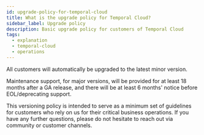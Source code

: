 ```yaml
---
id: upgrade-policy-for-temporal-cloud
title: What is the upgrade policy for Temporal Cloud?
sidebar_label: Upgrade policy
description: Basic upgrade policy for customers of Temporal Cloud
tags:
  - explanation
  - temporal-cloud
  - operations
---
```


All customers will automatically be upgraded to the latest minor version.

Maintenance support, for major versions, will be provided for at least 18 months after a GA release, and there will be at least 6 months' notice before EOL/deprecating support.

This versioning policy is intended to serve as a minimum set of guidelines for customers who rely on us for their critical business operations.
If you have any further questions, please do not hesitate to reach out via community or customer channels.

